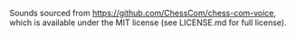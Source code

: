 Sounds sourced from https://github.com/ChessCom/chess-com-voice, which is available under the MIT license (see LICENSE.md for full license).
